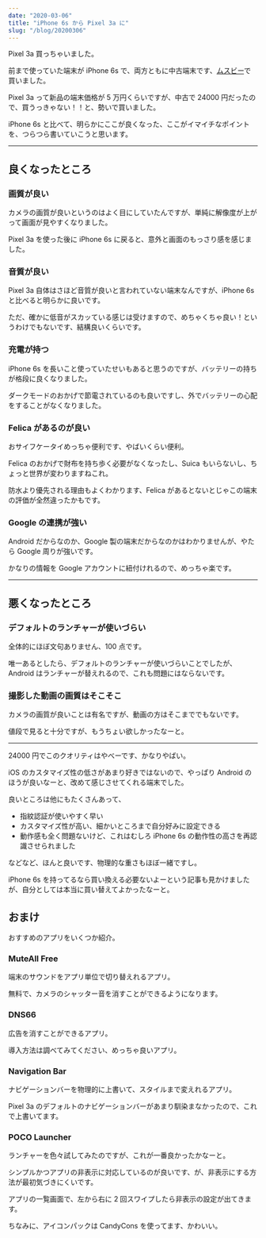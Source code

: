```yaml
---
date: "2020-03-06"
title: "iPhone 6s から Pixel 3a に"
slug: "/blog/20200306"
---
```


Pixel 3a 買っちゃいました。

前まで使っていた端末が iPhone 6s で、両方ともに中古端末です、[ムスビー](https://www.musbi.net/)で買いました。

Pixel 3a って新品の端末価格が 5 万円くらいですが、中古で 24000 円だったので、買うっきゃない！！と、勢いで買いました。

iPhone 6s と比べて、明らかにここが良くなった、ここがイマイチなポイントを、つらつら書いていこうと思います。

---

## 良くなったところ

### 画質が良い

カメラの画質が良いというのはよく目にしていたんですが、単純に解像度が上がって画面が見やすくなりました。

Pixel 3a を使った後に iPhone 6s に戻ると、意外と画面のもっさり感を感じました。

### 音質が良い

Pixel 3a 自体はさほど音質が良いと言われていない端末なんですが、iPhone 6s と比べると明らかに良いです。

ただ、確かに低音がスカッている感じは受けますので、めちゃくちゃ良い！というわけでもないです、結構良いくらいです。

### 充電が持つ

iPhone 6s を長いこと使っていたせいもあると思うのですが、バッテリーの持ちが格段に良くなりました。

ダークモードのおかげで節電されているのも良いですし、外でバッテリーの心配をすることがなくなりました。

### Felica があるのが良い

おサイフケータイめっちゃ便利です、やばいくらい便利。

Felica のおかげで財布を持ち歩く必要がなくなったし、Suica もいらないし、ちょっと世界が変わりますねこれ。

防水より優先される理由もよくわかります、Felica があるとないとじゃこの端末の評価が全然違ったかもです。

### Google の連携が強い

Android だからなのか、Google 製の端末だからなのかはわかりませんが、やたら Google 周りが強いです。

かなりの情報を Google アカウントに紐付けれるので、めっちゃ楽です。

---

## 悪くなったところ

### デフォルトのランチャーが使いづらい

全体的にほぼ文句ありません、100 点です。

唯一あるとしたら、デフォルトのランチャーが使いづらいことでしたが、Android はランチャーが替えれるので、これも問題にはならないです。

### 撮影した動画の画質はそこそこ

カメラの画質が良いことは有名ですが、動画の方はそこまででもないです。

値段で見ると十分ですが、もうちょい欲しかったなーと。

---

24000 円でこのクオリティはやべーです、かなりやばい。

iOS のカスタマイズ性の低さがあまり好きではないので、やっぱり Android のほうが良いなーと、改めて感じさせてくれる端末でした。

良いところは他にもたくさんあって、

- 指紋認証が使いやすく早い
- カスタマイズ性が高い、細かいところまで自分好みに設定できる
- 動作感も全く問題ないけど、これはむしろ iPhone 6s の動作性の高さを再認識させられました

などなど、ほんと良いです、物理的な重さもほぼ一緒ですし。

iPhone 6s を持ってるなら買い換える必要ないよーという記事も見かけましたが、自分としては本当に買い替えてよかったなーと。

## おまけ

おすすめのアプリをいくつか紹介。

### MuteAll Free

端末のサウンドをアプリ単位で切り替えれるアプリ。

無料で、カメラのシャッター音を消すことができるようになります。

### DNS66

広告を消すことができるアプリ。

導入方法は調べてみてください、めっちゃ良いアプリ。

### Navigation Bar

ナビゲーションバーを物理的に上書いて、スタイルまで変えれるアプリ。

Pixel 3a のデフォルトのナビゲーションバーがあまり馴染まなかったので、これで上書いてます。

### POCO Launcher

ランチャーを色々試してみたのですが、これが一番良かったかなーと。

シンプルかつアプリの非表示に対応しているのが良いです、が、非表示にする方法が最初気づきにくいです。

アプリの一覧画面で、左から右に 2 回スワイプしたら非表示の設定が出てきます。

ちなみに、アイコンパックは CandyCons を使ってます、かわいい。
